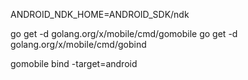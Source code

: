 ANDROID_NDK_HOME=ANDROID_SDK/ndk

go get -d golang.org/x/mobile/cmd/gomobile
go get -d golang.org/x/mobile/cmd/gobind

gomobile bind -target=android
